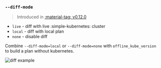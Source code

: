 ### `--diff-mode`

> Introduced in [:material-tag: v0.12.0](https://github.com/helmwave/helmwave/releases/tag/v0.12.0)
 

- `live` - diff with live :simple-kubernetes: cluster
- `local` - diff with local plan
- `none` - disable diff

Combine `--diff-mode=local` or `--diff-mode=none` with `offline_kube_version` to build a plan without kubernetes.

![diff example](assets/diff.png)
